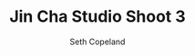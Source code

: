 ---
title: "Jin Cha Studio Shoot 3"
layout: "post"
year: "2024"
featured: "/images/photography/portraiture/portraits/jincha/studioshoot/jincha8.jpg"
rank: 9997
images:
  - "/images/photography/portraiture/portraits/jincha/studioshoot/jincha10.jpg"
  - "/images/photography/portraiture/portraits/jincha/studioshoot/jincha9.jpg"
  - "/images/photography/portraiture/portraits/jincha/studioshoot/jincha7.jpg"
  - "/images/photography/portraiture/portraits/jincha/studioshoot/jincha6.jpg"
  - "/images/photography/portraiture/portraits/jincha/studioshoot/jincha17.jpg"
  - "/images/photography/portraiture/portraits/jincha/studioshoot/jincha11.jpg"
  - "/images/photography/portraiture/portraits/jincha/studioshoot/jincha4.jpg"

GalleryColumns: 2
darkmode: true

Showtitle: true
Showdescription: true
Showauthor: true
Showyear: true
Showlinks: true

description: |
    I've done so many photoshoots with Jin Cha that I am starting to lose count, he's so reliable as being a practice model while I was adjusting to more portaiture styles. I have taken over a thousand photos of this amazing man. Here's some from a shoot I did with him in the studios at Massey University.

    Other Shoots with Jin Cha:<br>
    [Studio 1](https://seth.nz/photography/portraiture/post/jincha-studio-1/) |
    [Studio 2](https://seth.nz/photography/portraiture/post/jincha-studio-2/) |
    [Studio 3](https://seth.nz/photography/portraiture/post/jincha-studio-3/)  <br>
    [Jin Cha Watefront Shoot](https://seth.nz/photography/portraiture/post/jincha-waterfront) <br>
    [Jin Cha Botanic Garden Shoot 1](https://seth.nz/photography/portraiture/post/jincha-botanic-1/) |
    [Jin Cha Botanic Garden Shoot 2](https://seth.nz/photography/portraiture/post/jincha-botanic-2/) 
descriptionLabel: "About"
author: "Seth Copeland"
authorLabel: "Author"
year: "2024"
yearLabel: "Year"
links: |
    [Instagram](https://instagram.com/altfullstop) 
    <br> [YouTube](https://youtube.com/@altfullstop) <br>

    Model: <br>
    [@JinCha](https://instagram.com/jin.cha.tonic) 
linksLabel: "Links"

titleFontSize: "32px"
titleFontWeight: "bold"
descriptionFontSize: "18px"
descriptionFontWeight: "bold"
descriptionLabelFontSize: "16px"
descriptionLabelFontWeight: "600"
authorFontSize: "18px"
authorFontWeight: "bold"
authorLabelFontSize: "16px"
authorLabelFontWeight: "600"
yearFontSize: "18px"
yearFontWeight: "bold"
yearLabelFontSize: "16px"
yearLabelFontWeight: "600"
linksFontSize: "18px"
linksFontWeight: "400"
linksLabelFontSize: "16px"
linksLabelFontWeight: "600"
---